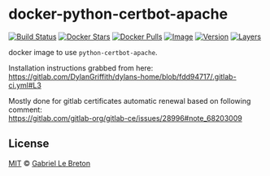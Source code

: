# docker-python-certbot-apache

[![Build Status](https://travis-ci.com/GabLeRoux/docker-python-certbot-apache.svg?branch=master)](https://travis-ci.com/GabLeRoux/docker-python-certbot-apache)
[![Docker Stars](https://img.shields.io/docker/stars/gableroux/docker-python-certbot-apache.svg)](https://hub.docker.com/r/gableroux/docker-python-certbot-apache)
[![Docker Pulls](https://img.shields.io/docker/pulls/gableroux/docker-python-certbot-apache.svg)](https://hub.docker.com/r/gableroux/docker-python-certbot-apache)
[![Image](https://images.microbadger.com/badges/image/gableroux/docker-python-certbot-apache.svg)](https://microbadger.com/images/gableroux/docker-python-certbot-apache)
[![Version](https://images.microbadger.com/badges/version/gableroux/docker-python-certbot-apache.svg)](https://microbadger.com/images/gableroux/docker-python-certbot-apache)
[![Layers](https://images.microbadger.com/badges/image/gableroux/docker-python-certbot-apache.svg)](https://microbadger.com/images/gableroux/docker-python-certbot-apache)

docker image to use `python-certbot-apache`.

Installation instructions grabbed from here:  
https://gitlab.com/DylanGriffith/dylans-home/blob/fdd94717/.gitlab-ci.yml#L3

Mostly done for gitlab certificates automatic renewal based on following comment:  
https://gitlab.com/gitlab-org/gitlab-ce/issues/28996#note_68203009

## License

[MIT](LICENSE.md) © [Gabriel Le Breton](https://gableroux.com)
